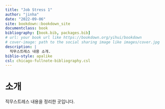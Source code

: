 ```yaml
--- 
title: "Job Stress 1"
author: "jinha"
date: "2022-09-06"
site: bookdown::bookdown_site
documentclass: book
bibliography: [book.bib, packages.bib]
# url: your book url like https://bookdown.org/yihui/bookdown
# cover-image: path to the social sharing image like images/cover.jpg
description: |
  직무스트레스 내용 소개.
biblio-style: apalike
csl: chicago-fullnote-bibliography.csl
---
```


# 소개

 직무스트레스 내용을 정리한 곳입니다. 



